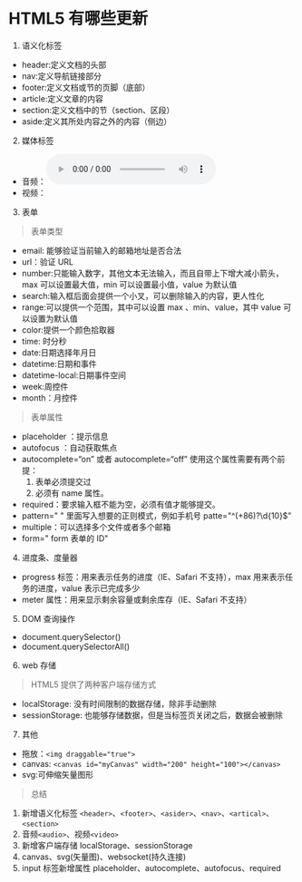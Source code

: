 # HTML5 有哪些更新

1. 语义化标签

- header:定义文档的头部
- nav:定义导航链接部分
- footer:定义文档或节的页脚（底部）
- article:定义文章的内容
- section:定义文档中的节（section、区段）
- aside:定义其所处内容之外的内容（侧边）

2. 媒体标签

- 音频：<audio src="" controls autoplay loop="true"></audio>
- 视频：<vidio src="" poster="imgs/aa.jpg" controls></vidio>

3. 表单

> 表单类型

- email: 能够验证当前输入的邮箱地址是否合法
- url：验证 URL
- number:只能输入数字，其他文本无法输入，而且自带上下增大减小箭头，max 可以设置最大值，min 可以设置最小值，value 为默认值
- search:输入框后面会提供一个小叉，可以删除输入的内容，更人性化
- range:可以提供一个范围，其中可以设置 max 、min、value，其中 value 可以设置为默认值
- color:提供一个颜色拾取器
- time: 时分秒
- date:日期选择年月日
- datetime:日期和事件
- datetime-local:日期事件空间
- week:周控件
- month：月控件

> 表单属性

- placeholder ：提示信息
- autofocus ：自动获取焦点
- autocomplete=“on” 或者 autocomplete=“off” 使用这个属性需要有两个前提：
  1. 表单必须提交过
  2. 必须有 name 属性。
- required：要求输入框不能为空，必须有值才能够提交。
- pattern=" " 里面写入想要的正则模式，例如手机号 patte="^(+86)?\d{10}$"
- multiple：可以选择多个文件或者多个邮箱
- form=" form 表单的 ID"

4. 进度条、度量器

- progress 标签：用来表示任务的进度（IE、Safari 不支持），max 用来表示任务的进度，value 表示已完成多少
- meter 属性：用来显示剩余容量或剩余库存（IE、Safari 不支持）

5. DOM 查询操作

- document.querySelector()
- document.querySelectorAll()

6. web 存储

> HTML5 提供了两种客户端存储方式

- localStorage: 没有时间限制的数据存储，除非手动删除
- sessionStorage: 也能够存储数据，但是当标签页关闭之后，数据会被删除

7. 其他

- 拖放：`<img draggable="true">`
- canvas: `<canvas id="myCanvas" width="200" height="100"></canvas>`
- svg:可伸缩矢量图形

> 总结

1. 新增语义化标签 `<header>`、`<footer>`、`<asider>`、`<nav>`、`<artical>`、`<section>`
2. 音频`<audio>`、视频`<video>`
3. 新增客户端存储 localStorage、sessionStorage
4. canvas、svg(矢量图)、websocket(持久连接)
5. input 标签新增属性 placeholder、autocomplete、autofocus、required
